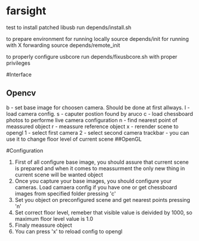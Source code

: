 # farsight
test
to install patched libusb run depends/install.sh

to prepare environment for running locally source depends/init
for running with X forwarding source depends/remote_init

to properly configure usbcore run depends/fixusbcore.sh with proper privileges

#Interface
## Opencv
 b - set base image for choosen camera. Should be done at first allways.
 l - load camera config.
 s - caputer postion found by aruco
 c - load chessboard photos to performe live camera configuration
 n - find nearest point of meassured object
 r - meassure reference object
 x - rerender scene to opengl
 1 - select first camera
 2 - select second camera
 trackbar - you can use it to change floor level of current scene
##OpenGL

#Configuration
1. First of all configure base image, you should assure that current scene is prepared and when it comes to meassurment the only new thing in current scene will be wanted object
2. Once you capture your base images, you should configure your cameras. Load camaera config if you have one or get chessboard images from specified folder pressing 'c'
3. Set you object on preconfigured scene and get nearest points pressing 'n'
4. Set correct floor level, remeber that visible value is deivided by 1000, so maximum floor level value is 1.0
5. Finaly meassure object
6. You can press 'x' to reload config to opengl
